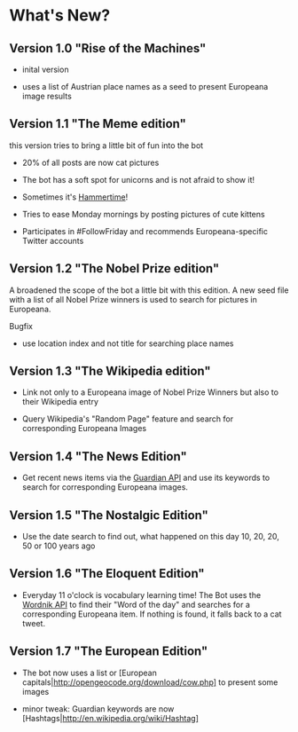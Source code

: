 What's New?
===========

Version 1.0 "Rise of the Machines"
----------------------------------

* inital version

* uses a list of Austrian place names as a seed to present Europeana image results

Version 1.1 "The Meme edition"
------------------------------

this version tries to bring a little bit of fun into the bot

* 20% of all posts are now cat pictures

* The bot has a soft spot for unicorns and is not afraid to show it!

* Sometimes it's [Hammertime](http://www.urbandictionary.com/define.php?term=Hammertime)!

* Tries to ease Monday mornings by posting pictures of cute kittens

* Participates in #FollowFriday and recommends Europeana-specific Twitter accounts

Version 1.2 "The Nobel Prize edition"
-------------------------------------

A broadened the scope of the bot a little bit with this edition. A new seed file with a list of all Nobel Prize
winners is used to search for pictures in Europeana.

Bugfix

* use location index and not title for searching place names

Version 1.3 "The Wikipedia edition"
-----------------------------------

* Link not only to a Europeana image of Nobel Prize Winners but also to their Wikipedia entry

* Query Wikipedia's "Random Page" feature and search for corresponding Europeana Images

Version 1.4 "The News Edition"
------------------------------

* Get recent news items via the [Guardian API](http://guardian.mashery.com) and use its keywords to search for corresponding Europeana images.

Version 1.5 "The Nostalgic Edition"
-----------------------------------

* Use the date search to find out, what happened on this day 10, 20,
  20, 50 or 100 years ago

Version 1.6 "The Eloquent Edition"
-----------------------------------

* Everyday 11 o'clock is vocabulary learning time! The Bot uses the
  [Wordnik API](http://developer.wordnik.com) to find their "Word of the day" and searches for a
  corresponding Europeana item. If nothing is found, it falls back to
  a cat tweet.

Version 1.7 "The European Edition"
-----------------------------------

* The bot now uses a list or
  [European capitals|http://opengeocode.org/download/cow.php] to
  present some images

* minor tweak: Guardian keywords are now [Hashtags|http://en.wikipedia.org/wiki/Hashtag]
